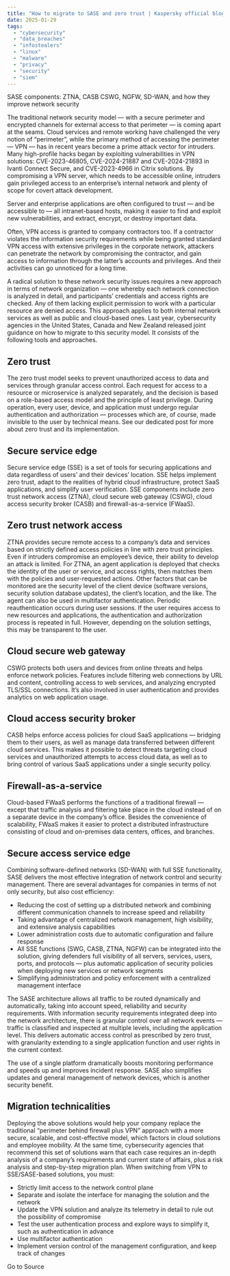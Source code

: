 ```yaml
---
title: "How to migrate to SASE and zero trust | Kaspersky official blog"
date: 2025-01-29
tags: 
  - "cybersecurity"
  - "data_breaches"
  - "infostealers"
  - "linux"
  - "malware"
  - "privacy"
  - "security"
  - "siem"
---
```


SASE components: ZTNA, CASB CSWG, NGFW, SD-WAN, and how they improve network security

The traditional network security model — with a secure perimeter and encrypted channels for external access to that perimeter — is coming apart at the seams. Cloud services and remote working have challenged the very notion of “perimeter”, while the primary method of accessing the perimeter — VPN — has in recent years become a prime attack vector for intruders. Many high-profile hacks began by exploiting vulnerabilities in VPN solutions: CVE-2023-46805, CVE-2024-21887 and CVE-2024-21893 in Ivanti Connect Secure, and CVE-2023-4966 in Citrix solutions. By compromising a VPN server, which needs to be accessible online, intruders gain privileged access to an enterprise’s internal network and plenty of scope for covert attack development.

Server and enterprise applications are often configured to trust — and be accessible to — all intranet-based hosts, making it easier to find and exploit new vulnerabilities, and extract, encrypt, or destroy important data.

Often, VPN access is granted to company contractors too. If a contractor violates the information security requirements while being granted standard VPN access with extensive privileges in the corporate network, attackers can penetrate the network by compromising the contractor, and gain access to information through the latter’s accounts and privileges. And their activities can go unnoticed for a long time.

A radical solution to these network security issues requires a new approach in terms of network organization — one whereby each network connection is analyzed in detail, and participants’ credentials and access rights are checked. Any of them lacking explicit permission to work with a particular resource are denied access. This approach applies to both internal network services as well as public and cloud-based ones. Last year, cybersecurity agencies in the United States, Canada and New Zealand released joint guidance on how to migrate to this security model. It consists of the following tools and approaches.

## Zero trust

The zero trust model seeks to prevent unauthorized access to data and services through granular access control. Each request for access to a resource or microservice is analyzed separately, and the decision is based on a role-based access model and the principle of least privilege. During operation, every user, device, and application must undergo regular authentication and authorization — processes which are, of course, made invisible to the user by technical means. See our dedicated post for more about zero trust and its implementation.

## Secure service edge

Secure service edge (SSE) is a set of tools for securing applications and data regardless of users’ and their devices’ location. SSE helps implement zero trust, adapt to the realities of hybrid cloud infrastructure, protect SaaS applications, and simplify user verification. SSE components include zero trust network access (ZTNA), cloud secure web gateway (CSWG), cloud access security broker (CASB) and firewall-as-a-service (FWaaS).

## Zero trust network access

ZTNA provides secure remote access to a company’s data and services based on strictly defined access policies in line with zero trust principles. Even if intruders compromise an employee’s device, their ability to develop an attack is limited. For ZTNA, an agent application is deployed that checks the identity of the user or service, and access rights, then matches them with the policies and user-requested actions. Other factors that can be monitored are the security level of the client device (software versions, security solution database updates), the client’s location, and the like. The agent can also be used in multifactor authentication. Periodic reauthentication occurs during user sessions. If the user requires access to new resources and applications, the authentication and authorization process is repeated in full. However, depending on the solution settings, this may be transparent to the user.

## Cloud secure web gateway

CSWG protects both users and devices from online threats and helps enforce network policies. Features include filtering web connections by URL and content, controlling access to web services, and analyzing encrypted TLS/SSL connections. It’s also involved in user authentication and provides analytics on web application usage.

## Cloud access security broker

CASB helps enforce access policies for cloud SaaS applications — bridging them to their users, as well as manage data transferred between different cloud services. This makes it possible to detect threats targeting cloud services and unauthorized attempts to access cloud data, as well as to bring control of various SaaS applications under a single security policy.

## Firewall-as-a-service

Cloud-based FWaaS performs the functions of a traditional firewall — except that traffic analysis and filtering take place in the cloud instead of on a separate device in the company’s office. Besides the convenience of scalability, FWaaS makes it easier to protect a distributed infrastructure consisting of cloud and on-premises data centers, offices, and branches.

## Secure access service edge

Combining software-defined networks (SD-WAN) with full SSE functionality, SASE delivers the most effective integration of network control and security management. There are several advantages for companies in terms of not only security, but also cost efficiency:

- Reducing the cost of setting up a distributed network and combining different communication channels to increase speed and reliability
- Taking advantage of centralized network management, high visibility, and extensive analysis capabilities
- Lower administration costs due to automatic configuration and failure response
- All SSE functions (SWG, CASB, ZTNA, NGFW) can be integrated into the solution, giving defenders full visibility of all servers, services, users, ports, and protocols — plus automatic application of security policies when deploying new services or network segments
- Simplifying administration and policy enforcement with a centralized management interface

The SASE architecture allows all traffic to be routed dynamically and automatically, taking into account speed, reliability and security requirements. With information security requirements integrated deep into the network architecture, there is granular control over all network events — traffic is classified and inspected at multiple levels, including the application level. This delivers automatic access control as prescribed by zero trust, with granularity extending to a single application function and user rights in the current context.

The use of a single platform dramatically boosts monitoring performance and speeds up and improves incident response. SASE also simplifies updates and general management of network devices, which is another security benefit.

## Migration technicalities

Deploying the above solutions would help your company replace the traditional “perimeter behind firewall plus VPN” approach with a more secure, scalable, and cost-effective model, which factors in cloud solutions and employee mobility. At the same time, cybersecurity agencies that recommend this set of solutions warn that each case requires an in-depth analysis of a company’s requirements and current state of affairs, plus a risk analysis and step-by-step migration plan. When switching from VPN to SSE/SASE-based solutions, you must:

- Strictly limit access to the network control plane
- Separate and isolate the interface for managing the solution and the network
- Update the VPN solution and analyze its telemetry in detail to rule out the possibility of compromise
- Test the user authentication process and explore ways to simplify it, such as authentication in advance
- Use multifactor authentication
- Implement version control of the management configuration, and keep track of changes

Go to Source
